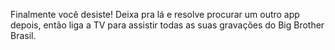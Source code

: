 Finalmente você desiste! Deixa pra lá e resolve procurar um outro app depois, então liga a TV para assistir todas as suas gravações do Big Brother Brasil.
